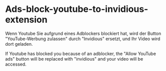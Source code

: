 # Ads-block-youtube-to-invidious-extension
Wenn Youtube Sie aufgrund eines Adblockers blockiert hat, wird der Button "YouTube-Werbung zulassen" durch "Invidious" ersetzt, und Ihr Video wird dort geladen.

If Youtube has blocked you because of an adblocker, the "Allow YouTube ads" button will be replaced with "invidious" and your video will be accessed.
